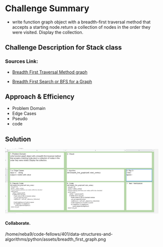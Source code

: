 # Challenge Summary
- write function graph object with a breadth-first traversal method that accepts a starting node.return a collection of nodes in the order they were visited. Display the collection.
 

## Challenge Description for Stack class



### Sources Link:
- [Breadth First Traversal Method graph](https://pythoninwonderland.wordpress.com/2017/03/18/how-to-implement-breadth-first-search-in-python/)

- [Breadth First Search or BFS for a Graph](https://www.geeksforgeeks.org/breadth-first-search-or-bfs-for-a-graph/)


## Approach & Efficiency
- Problem Domain
- Edge Cases
- Pseudo
- code


## Solution
![Breadth First Search or BFS for a Graph white board image](../assets/breadth_first_graph.png)
#### Collaborate.

/home/neba9/code-fellows/401/data-structures-and-algorithms/python/assets/breadth_first_graph.png